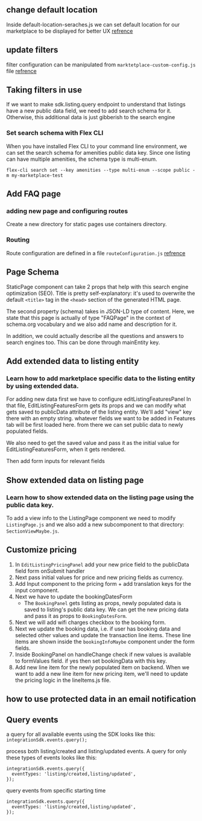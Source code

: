 ## change default location

Inside default-location-seraches.js we can set default location for our marketplace to be displayed
for better UX
[refrence](https://www.sharetribe.com/docs/tutorial-branding/change-default-locations/)

## update filters

filter configuration can be manipulated from `marktetplace-custom-config.js` file
[refrence](https://www.sharetribe.com/docs/tutorial-branding/customize-amenities-filter/#update-amenities-filter)

## Taking filters in use

If we want to make sdk.listing.query endpoint to understand that listings have a new public data
field, we need to add search schema for it. Otherwise, this additional data is just gibberish to the
search engine

### Set search schema with Flex CLI

When you have installed Flex CLI to your command line environment, we can set the search schema for
amenities public data key. Since one listing can have multiple amenities, the schema type is
multi-enum.

    flex-cli search set --key amenities --type multi-enum --scope public -m my-marketplace-test

## Add FAQ page

### adding new page and configuring routes

Create a new directory for static pages use containers directory.

### Routing

Route configuration are defined in a file `routeConfiguration.js`
[refrence](https://www.sharetribe.com/docs/ftw-routing/how-routing-works-in-ftw/)

## Page Schema

StaticPage component can take 2 props that help with this search engine optimization (SEO). Title is
pretty self-explanatory: it's used to overwrite the default `<title>` tag in the `<head>` section of
the generated HTML page.

The second property (schema) takes in JSON-LD type of content. Here, we state that this page is
actually of type "FAQPage" in the context of schema.org vocabulary and we also add name and
description for it.

In addition, we could actually describe all the questions and answers to search engines too. This
can be done through mainEntity key.

## Add extended data to listing entity

### Learn how to add marketplace specific data to the listing entity by using extended data.

For adding new data first we have to configure editListingFeaturesPanel In that file,
EditListingFeaturesForm gets its props and we can modify what gets saved to publicData attribute of
the listing entity. We'll add "view" key there with an empty string. whatever fields we want to be
added in Features tab will be first loaded here. from there we can set public data to newly
populated fields.

We also need to get the saved value and pass it as the initial value for EditListingFeaturesForm,
when it gets rendered.

Then add form inputs for relevant fields

## Show extended data on listing page

### Learn how to show extended data on the listing page using the public data key.

To add a view info to the ListingPage component we need to modify `ListingPage.js` and we also add a
new subcomponent to that directory: `SectionViewMaybe.js`.

## Customize pricing

1. In `EditListingPricingPanel` add your new price field to the publicData field form onSubmit
   handler
2. Next pass initial values for price and new pricing fields as currency.
3. Add Input component to the pricing form + add translation keys for the input component.
4. Next we have to update the bookingDatesForm
   - The `BookingPanel` gets listing as props, newly populated data is saved to listing's public
     data key. We can get the new pricing data and pass it as props to `BookingDatesForm`.
5. Next we will add wifi charges checkbox to the booking form.
6. Next we update the booking data, i.e. if user has booking data and selected other values and
   update the transaction line items. These line items are shown inside the `bookingInfoMaybe`
   component under the form fields.
7. Inside BookingPanel on handleChange check if new values is available to formValues field. if yes
   then set bookingData with this key.
8. Add new line item for the newly populated item on backend. When we want to add a new line item
   for new pricing item, we'll need to update the pricing logic in the lineItems.js file.

## how to use protected data in an email notification

## Query events

a query for all available events using the SDK looks like this: `integrationSdk.events.query();`

process both listing/created and listing/updated events. A query for only these types of events
looks like this:

```
integrationSdk.events.query({
  eventTypes: 'listing/created,listing/updated',
});
```
query events from specific starting time 
```
integrationSdk.events.query({
  eventTypes: 'listing/created,listing/updated',
});
```


